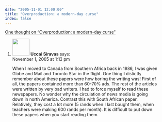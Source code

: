 ```yaml
---
date: "2005-11-01 12:00:00"
title: "Overproduction: a modern-day curse"
index: false
---
```


[One thought on &ldquo;Overproduction: a modern-day curse&rdquo;](/lemire/blog/2005/11-01-overproduction-a-modern-day-curse)

<ol class="comment-list">
<li id="comment-3252" class="comment even thread-even depth-1">
<div class="comment-author vcard">
<img alt src="https://secure.gravatar.com/avatar/16e6781358198f897718a6140467805c?s=56&#038;d=mm&#038;r=g" srcset="https://secure.gravatar.com/avatar/16e6781358198f897718a6140467805c?s=112&#038;d=mm&#038;r=g 2x" class="avatar avatar-56 photo" height="56" width="56" decoding="async" /> <b class="fn">Uccai Siravas</b> <span class="says">says:</span> </div>
<div class="comment-metadata"><time datetime="2005-11-01T13:13:33+00:00">November 1, 2005 at 1:13 pm</time></a> </div>
<div class="comment-content">
<p>When I moved to Canada from Southern Africa back in 1986, I was given Globe and Mail and Toronto Star in the flight. One thing I distictly remember about these papers were how boring the writing was! First of all, the papers contained more than 60-70% ads. The rest of the articles were written by very bad writers. I had to force myself to read these newspapers. No wonder why the circulation of news media is going down in north America. Contrast this with South African paper. Relatively, they cost a lot more (5 rands when I last bought them, when teachers were making 600 rands per month). It is difficult to put down these papers when you start reading them.</p>
</div>
</li>
</ol>
